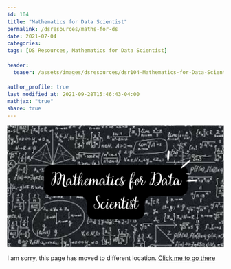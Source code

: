 ```yaml
---
id: 104    
title: "Mathematics for Data Scientist"
permalink: /dsresources/maths-for-ds
date: 2021-07-04
categories:
tags: [DS Resources, Mathematics for Data Scientist]

header:
  teaser: /assets/images/dsresources/dsr104-Mathematics-for-Data-Scientist.jpg

author_profile: true
last_modified_at: 2021-09-28T15:46:43-04:00
mathjax: "true"
share: true
---
```


![Mathematics for Data Scientist](/assets/images/dsresources/dsr104-Mathematics-for-Data-Scientist.jpg)

I am sorry, this page has moved to different location. [Click me to go there](/dsblog/maths-for-ds)